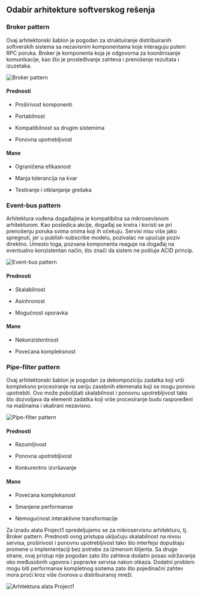 ## Odabir arhitekture softverskog rešenja

### Broker pattern

Ovaj arhitektonski šablon je pogodan za struktuiranje distribuiranih softverskih sistema sa nezavisnim komponentama koje interaguju putem RPC poruka. Broker je komponenta koja je odgovorna za koordinisanje komunikacije, kao što je prosleđivanje zahteva i prenošenje rezultata i izuzetaka.

![Broker pattern](https://miro.medium.com/max/875/1*1qRQZjLRAd0yY_T9p2OgBw.png)

#### Prednosti

* Proširivost komponenti

* Portabilnost

* Kompatibilnost sa drugim sistemima

* Ponovna upotrebljivost

#### Mane

* Ograničena efikasnost

* Manja tolerancija na kvar

* Testiranje i otklanjanje grešaka


### Event-bus pattern

Arhitektura vođena događajima je kompatibilna sa mikrosevisnom arhitekturom. Kao posledica akcije, događaj se kreira i koristi se pri prenošenju poruka svima onima koji ih očekuju. Servisi nisu više jako spregnuti, jer u publish-subscribe modelu, pozivalac ne upućuje poziv direktno. Umesto toga, pozvana komponenta reaguje na događaj na eventualno konzistentan način, što znači da sistem ne poštuje ACID princip.

![Event-bus pattern](https://miro.medium.com/max/790/1*DOZ4nVR9zkJm-EnXT3KOGQ.png)

#### Prednosti

* Skalabilnost

* Asinhronost

* Mogućnost oporavka

#### Mane

* Nekonzistentnost

* Povećana kompleksnost

### Pipe-filter pattern

Ovaj arhitektonski šablon je pogodan za dekompoziciju zadatka koji vrši kompleksno procesiranje na seriju zasebnih elemenata koji se mogu ponovo upotrebiti. Ovo može poboljšati skalabilnost i ponovnu upotrebljivost tako što dozvoljava da elementi zadatka koji vrše procesiranje budu raspoređeni na mašinama i skalirani nezavisno.

![Pipe-filter pattern](https://miro.medium.com/max/875/1*qikehZcDhhl_wWsqeI_nvg.png)

#### Prednosti

* Razumljivost

* Ponovna upotrebljivost

* Konkurentno izvršavanje

#### Mane

* Povećana kompleksnost

* Smanjene performanse

* Nemogućnost interaktivne transformacije

Za izradu alata Project1 opredeljujemo se za mikroservisnu arhitekturu, tj. Broker pattern. Prednosti ovog pristupa uključuju skalabilnost na nivou servisa, proširivost i ponovnu upotrebljivost tako što interfejsi dopuštaju promene u implementaciji bez potrebe za izmenom klijenta. Sa druge strane, ovaj pristup nije pogodan zato što zahteva dodatni posao održavanja oko međusobnih ugovora i popravke servisa nakon otkaza. Dodatni problem mogu biti performanse kompletnog sistema zato što pojedinačni zahtev mora proći kroz više čvorova u distribuiranoj mreži.

![Arhitektura alata Project1](https://github.com/racunarski-fakultet/si2021-si-group-deepsea/blob/main/arch.png)
